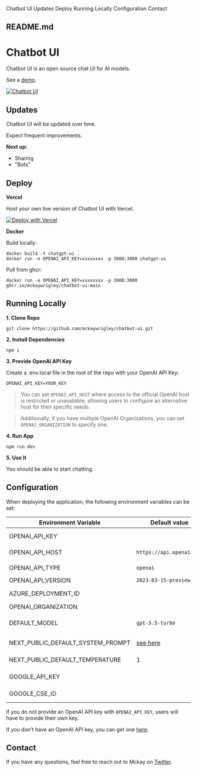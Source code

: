 Chatbot UI Updates Deploy Running Locally Configuration Contact

##  README.md

# Chatbot UI

Chatbot UI is an open source chat UI for AI models.

See a [demo](https://twitter.com/mckaywrigley/status/1640380021423603713?s=46&t=AowqkodyK6B4JccSOxSPew).

[![Chatbot UI](/mckaywrigley/chatbot-ui/raw/main/public/screenshots/screenshot-0402023.jpg)](/mckaywrigley/chatbot-ui/blob/main/public/screenshots/screenshot-0402023.jpg)

## Updates

Chatbot UI will be updated over time.

Expect frequent improvements.

**Next up:**

  * Sharing
  * "Bots"



## Deploy

**Vercel**

Host your own live version of Chatbot UI with Vercel.

[![Deploy with Vercel](https://camo.githubusercontent.com/5e471e99e8e022cf454693e38ec843036ec6301e27ee1e1fa10325b1cb720584/68747470733a2f2f76657263656c2e636f6d2f627574746f6e)](https://vercel.com/new/clone?repository-url=https%3A%2F%2Fgithub.com%2Fmckaywrigley%2Fchatbot-ui)

**Docker**

Build locally:
    
    
    docker build -t chatgpt-ui .
    docker run -e OPENAI_API_KEY=xxxxxxxx -p 3000:3000 chatgpt-ui

Pull from ghcr:
    
    
    docker run -e OPENAI_API_KEY=xxxxxxxx -p 3000:3000 ghcr.io/mckaywrigley/chatbot-ui:main
    

## Running Locally

**1\. Clone Repo**
    
    
    git clone https://github.com/mckaywrigley/chatbot-ui.git

**2\. Install Dependencies**
    
    
    npm i

**3\. Provide OpenAI API Key**

Create a .env.local file in the root of the repo with your OpenAI API Key:
    
    
    OPENAI_API_KEY=YOUR_KEY

> You can set `OPENAI_API_HOST` where access to the official OpenAI host is restricted or unavailable, allowing users to configure an alternative host for their specific needs.

> Additionally, if you have multiple OpenAI Organizations, you can set `OPENAI_ORGANIZATION` to specify one.

**4\. Run App**
    
    
    npm run dev

**5\. Use It**

You should be able to start chatting.

## Configuration

When deploying the application, the following environment variables can be set:

Environment Variable | Default value | Description  
---|---|---  
OPENAI_API_KEY |  | The default API key used for authentication with OpenAI  
OPENAI_API_HOST | `https://api.openai.com` | The base url, for Azure use `https://<endpoint>.openai.azure.com`  
OPENAI_API_TYPE | `openai` | The API type, options are `openai` or `azure`  
OPENAI_API_VERSION | `2023-03-15-preview` | Only applicable for Azure OpenAI  
AZURE_DEPLOYMENT_ID |  | Needed when Azure OpenAI, Ref [Azure OpenAI API](https://learn.microsoft.com/zh-cn/azure/cognitive-services/openai/reference#completions)  
OPENAI_ORGANIZATION |  | Your OpenAI organization ID  
DEFAULT_MODEL | `gpt-3.5-turbo` | The default model to use on new conversations, for Azure use `gpt-35-turbo`  
NEXT_PUBLIC_DEFAULT_SYSTEM_PROMPT | [see here](/mckaywrigley/chatbot-ui/blob/main/utils/app/const.ts) | The default system prompt to use on new conversations  
NEXT_PUBLIC_DEFAULT_TEMPERATURE | 1 | The default temperature to use on new conversations  
GOOGLE_API_KEY |  | See [Custom Search JSON API documentation](https://developers.google.com/custom-search/v1/overview)  
GOOGLE_CSE_ID |  | See [Custom Search JSON API documentation](https://developers.google.com/custom-search/v1/overview)  
  
If you do not provide an OpenAI API key with `OPENAI_API_KEY`, users will have to provide their own key.

If you don't have an OpenAI API key, you can get one [here](https://platform.openai.com/account/api-keys).

## Contact

If you have any questions, feel free to reach out to Mckay on [Twitter](https://twitter.com/mckaywrigley).
